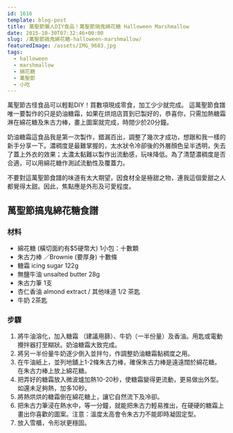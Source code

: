 ```yaml
---
id: 1616
template: blog-post
title: 萬聖節懶人DIY食品！萬聖節搞鬼綿花糖 Halloween Marshmallow
date: 2015-10-30T07:32:46+00:00
slug: /萬聖節搞鬼綿花糖-halloween-marshmallow/
featuredImage: /assets/IMG_9683.jpg
tags:
  - halloween
  - marshmallow
  - 綿花糖
  - 萬聖節
  - 小吃
---
```


萬聖節古怪食品可以輕鬆DIY！買數項現成零食，加工少少就完成。 這萬聖節食譜唯一要製作的只是奶油糖霜，如果在烘焙店買到已製好的，恭喜你，只需加熱糖霜淋在綿花糖及朱古力棒，畫上圖案就完成，時間少於20分鐘。

<!--more-->

奶油糖霜這食品我是第一次製作，錯漏百出，調整了幾次才成功，想跟和我一樣的新手分享一下。濃稠度是最難掌握的，太水狀令冷卻後的外層顏色呈半透明，失去了蓋上外衣的效果；太濃太黏難以製作出流動感，玩味降低。為了清楚濃稠度是否合適，可以用綿花糖作測試流動性及覆蓋力。

不要對這萬聖節食譜的味道有太大期望，因食材全是極甜之物，連我這個愛甜之人都覺得太甜。因此，焦點應是外形及可愛程度。

## 萬聖節搞鬼綿花糖食譜

### 材料

* 綿花糖 (橫切面約有$5硬幣大) 1小包：十數顆
* 朱古力棒 ／Brownie (要厚身) 十數條
* 糖霜 icing sugar 122g
* 無鹽牛油 unsalted butter 28g
* 朱古力筆 1支
* 杏仁香油 almond extract / 其他味道 1/2 茶匙
* 牛奶 2茶匙


### 步驟

1. 將牛油溶化，加入糖霜 （建議用篩）、牛奶（一半份量）及香油。用匙或電動攪拌器打至糊狀。奶油糖霜大致完成。
2. 將另一半份量牛奶逐少倒入並拌勻，作調整奶油糖霜黏稠度之用。
3. 在牛油紙上，並列地舖上1-2條朱古力棒，確保朱古力棒是遠遠闊於綿花糖。在朱古力棒上放上綿花糖。
4. 把弄好的糖霜放入微波爐加熱10-20秒，使糖霜變得更流動，更易做出外型。如還未足夠熱，加多10秒。
5. 將熱烘烘的糖霜倒在綿花糖上，讓它自然流下及冷卻。
6. 把朱古力筆浸在熱水中，等一分鐘，就能把朱古力輕易推出，在硬硬的糖霜上畫出你喜歡的圖案。注意：溫度太高會令朱古力不能即時凝固定型。
7. 放入雪櫃，令形狀更穩固。